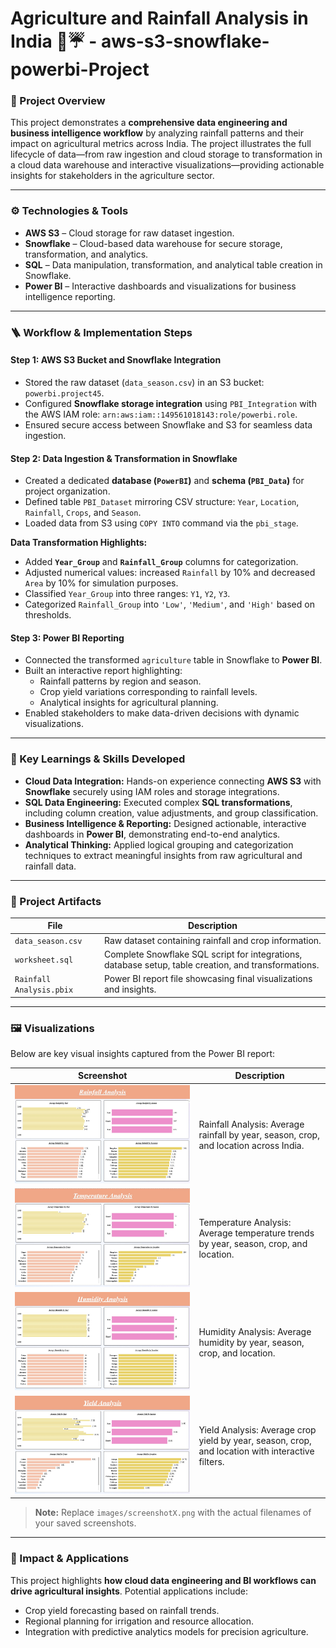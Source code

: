 # Agriculture and Rainfall Analysis in India 🌾☔ - aws-s3-snowflake-powerbi-Project


### 🎯 Project Overview

This project demonstrates a **comprehensive data engineering and business intelligence workflow** by analyzing rainfall patterns and their impact on agricultural metrics across India. The project illustrates the full lifecycle of data—from raw ingestion and cloud storage to transformation in a cloud data warehouse and interactive visualizations—providing actionable insights for stakeholders in the agriculture sector.

---

### ⚙️ Technologies & Tools

- **AWS S3** – Cloud storage for raw dataset ingestion.  
- **Snowflake** – Cloud-based data warehouse for secure storage, transformation, and analytics.  
- **SQL** – Data manipulation, transformation, and analytical table creation in Snowflake.  
- **Power BI** – Interactive dashboards and visualizations for business intelligence reporting.

---

### 🪜 Workflow & Implementation Steps

#### **Step 1: AWS S3 Bucket and Snowflake Integration**
- Stored the raw dataset (`data_season.csv`) in an S3 bucket: `powerbi.project45`.  
- Configured **Snowflake storage integration** using `PBI_Integration` with the AWS IAM role: `arn:aws:iam::149561018143:role/powerbi.role`.  
- Ensured secure access between Snowflake and S3 for seamless data ingestion.

#### **Step 2: Data Ingestion & Transformation in Snowflake**
- Created a dedicated **database (`PowerBI`)** and **schema (`PBI_Data`)** for project organization.  
- Defined table `PBI_Dataset` mirroring CSV structure: `Year`, `Location`, `Rainfall`, `Crops`, and `Season`.  
- Loaded data from S3 using `COPY INTO` command via the `pbi_stage`.  

**Data Transformation Highlights:**  
- Added **`Year_Group`** and **`Rainfall_Group`** columns for categorization.  
- Adjusted numerical values: increased `Rainfall` by 10% and decreased `Area` by 10% for simulation purposes.  
- Classified `Year_Group` into three ranges: `Y1`, `Y2`, `Y3`.  
- Categorized `Rainfall_Group` into `'Low'`, `'Medium'`, and `'High'` based on thresholds.  

#### **Step 3: Power BI Reporting**
- Connected the transformed `agriculture` table in Snowflake to **Power BI**.  
- Built an interactive report highlighting:  
  - Rainfall patterns by region and season.  
  - Crop yield variations corresponding to rainfall levels.  
  - Analytical insights for agricultural planning.  
- Enabled stakeholders to make data-driven decisions with dynamic visualizations.

---

### 📖 Key Learnings & Skills Developed

- **Cloud Data Integration:** Hands-on experience connecting **AWS S3** with **Snowflake** securely using IAM roles and storage integrations.  
- **SQL Data Engineering:** Executed complex **SQL transformations**, including column creation, value adjustments, and group classification.  
- **Business Intelligence & Reporting:** Designed actionable, interactive dashboards in **Power BI**, demonstrating end-to-end analytics.  
- **Analytical Thinking:** Applied logical grouping and categorization techniques to extract meaningful insights from raw agricultural and rainfall data.  

---

### 📁 Project Artifacts

| File | Description |
|------|-------------|
| `data_season.csv` | Raw dataset containing rainfall and crop information. |
| `worksheet.sql` | Complete Snowflake SQL script for integrations, database setup, table creation, and transformations. |
| `Rainfall Analysis.pbix` | Power BI report file showcasing final visualizations and insights. |

---

### 🖼️ Visualizations

Below are key visual insights captured from the Power BI report:

| Screenshot | Description |
|------------|-------------|
| ![Screenshot 1](images/screenshot1.jpg) | Rainfall Analysis: Average rainfall by year, season, crop, and location across India. |
| ![Screenshot 2](images/screenshot2.jpg) | Temperature Analysis: Average temperature trends by year, season, crop, and location. |
| ![Screenshot 3](images/screenshot3.jpg) | Humidity Analysis: Average humidity by year, season, crop, and location. |
| ![Screenshot 4](images/screenshot4.jpg) | Yield Analysis: Average crop yield by year, season, crop, and location with interactive filters. |

> **Note:** Replace `images/screenshotX.png` with the actual filenames of your saved screenshots.

---

### 🚀 Impact & Applications

This project highlights **how cloud data engineering and BI workflows can drive agricultural insights**. Potential applications include:  
- Crop yield forecasting based on rainfall trends.  
- Regional planning for irrigation and resource allocation.  
- Integration with predictive analytics models for precision agriculture.
